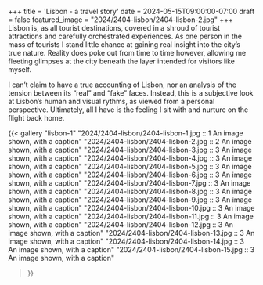 +++
title = 'Lisbon - a travel story'
date = 2024-05-15T09:00:00-07:00
draft = false
featured_image = "2024/2404-lisbon/2404-lisbon-2.jpg"
+++
Lisbon is, as all tourist destinations, covered in a shroud of tourist attractions and carefully orchestrated experiences. As one person in the mass of tourists I stand little chance at gaining real insight into the city’s true nature. Reality does poke out from time to time however, allowing me fleeting glimpses at the city beneath the layer intended for visitors like myself.

I can’t claim to have a true accounting of Lisbon, nor an analysis of the tension between its “real” and “fake” faces. Instead, this is a subjective look at Lisbon’s human and visual rythms, as viewed from a personal perspective.
Ultimately, all I have is the feeling I sit with and nurture on the flight back home.

{{< gallery "lisbon-1"
"2024/2404-lisbon/2404-lisbon-1.jpg :: 1 An image shown, with a caption"
"2024/2404-lisbon/2404-lisbon-2.jpg :: 2 An image shown, with a caption" 
"2024/2404-lisbon/2404-lisbon-3.jpg :: 3 An image shown, with a caption"
"2024/2404-lisbon/2404-lisbon-4.jpg :: 3 An image shown, with a caption"
"2024/2404-lisbon/2404-lisbon-5.jpg :: 3 An image shown, with a caption"
"2024/2404-lisbon/2404-lisbon-6.jpg :: 3 An image shown, with a caption"
"2024/2404-lisbon/2404-lisbon-7.jpg :: 3 An image shown, with a caption"
"2024/2404-lisbon/2404-lisbon-8.jpg :: 3 An image shown, with a caption"
"2024/2404-lisbon/2404-lisbon-9.jpg :: 3 An image shown, with a caption"
"2024/2404-lisbon/2404-lisbon-10.jpg :: 3 An image shown, with a caption"
"2024/2404-lisbon/2404-lisbon-11.jpg :: 3 An image shown, with a caption"
"2024/2404-lisbon/2404-lisbon-12.jpg :: 3 An image shown, with a caption"
"2024/2404-lisbon/2404-lisbon-13.jpg :: 3 An image shown, with a caption"
"2024/2404-lisbon/2404-lisbon-14.jpg :: 3 An image shown, with a caption"
"2024/2404-lisbon/2404-lisbon-15.jpg :: 3 An image shown, with a caption"
>}}